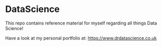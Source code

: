 # DataScience

This repo contains reference material for myself regarding all things Data Science!

Have a look at my personal portfolio at: https://www.drdatascience.co.uk
